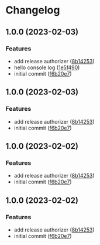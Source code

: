 # Changelog

## 1.0.0 (2023-02-03)


### Features

* add release authorizer ([8b14253](https://github.com/0xAaCE/GithubAction/commit/8b142534bf046b547da0e68d7ea31db401f42ce8))
* hello console log ([1e5f490](https://github.com/0xAaCE/GithubAction/commit/1e5f490fb7e82bc9b6163431a9831165bf14c0ec))
* initial commit ([f6b20e7](https://github.com/0xAaCE/GithubAction/commit/f6b20e73a4d4bbbd633a0426b48d236b718cfc57))

## 1.0.0 (2023-02-03)


### Features

* add release authorizer ([8b14253](https://github.com/0xAaCE/GithubAction/commit/8b142534bf046b547da0e68d7ea31db401f42ce8))
* initial commit ([f6b20e7](https://github.com/0xAaCE/GithubAction/commit/f6b20e73a4d4bbbd633a0426b48d236b718cfc57))

## 1.0.0 (2023-02-02)


### Features

* add release authorizer ([8b14253](https://github.com/0xAaCE/GithubAction/commit/8b142534bf046b547da0e68d7ea31db401f42ce8))
* initial commit ([f6b20e7](https://github.com/0xAaCE/GithubAction/commit/f6b20e73a4d4bbbd633a0426b48d236b718cfc57))

## 1.0.0 (2023-02-02)


### Features

* add release authorizer ([8b14253](https://github.com/0xAaCE/GithubAction/commit/8b142534bf046b547da0e68d7ea31db401f42ce8))
* initial commit ([f6b20e7](https://github.com/0xAaCE/GithubAction/commit/f6b20e73a4d4bbbd633a0426b48d236b718cfc57))
